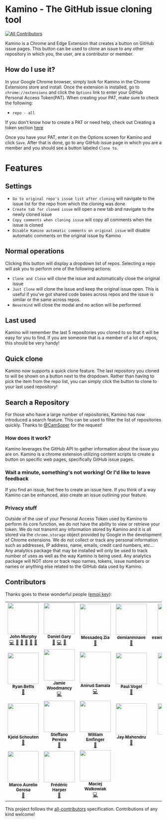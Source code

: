 # Kamino - The GitHub issue cloning tool

[![All Contributors](https://img.shields.io/badge/all_contributors-15-orange.svg?style=flat-square)](#contributors)

Kamino is a Chrome and Edge Extension that creates a button on GitHub issue pages. This button can be used to clone an issue to any other repository in which you, the user, are a contributor or member.

## How do I use it?

In your Google Chrome browser, simply look for Kamino in the Chrome Extensions store and install. Once the extension is installed, go to `chrome://extensions` and click the `Options` link to enter your GitHub Personal Access Token(PAT). When creating your PAT, make sure to check the following:

- `repo - all`

If you don't know how to create a PAT or need help, check out Creating a token section [here](https://help.github.com/articles/creating-a-personal-access-token-for-the-command-line/)

Once you have your PAT, enter it on the Options screen for Kamino and click `Save`. After that is done, go to any GitHub issue page in which you are a member and you should see a button labeled `Clone to`.

# Features

## Settings

- `Go to original repo's issue list after cloning` will navigate to the issue list for the repo from which the cloning was done
- `Create tab for cloned issue` will open a new tab and navigate to the newly cloned issue
- `Copy comments when cloning issue` will copy all comments when the issue is cloned
- `Disable Kamino automatic comments on original issue` will disable automatic comments on the original issue by Kamino

## Normal operations

Clicking this button will display a dropdown list of repos. Selecting a repo will ask you to perform one of the following actions:

- `Clone and Close` will clone the issue and automatically close the original issue
- `Just Clone` will clone the issue and keep the original issue open. This is useful if you've got shared code bases across repos and the issue is similar or the same across repos.
- `Nevermind` will close the modal and no action will be performed

## Last used

Kamino will remember the last 5 repositories you cloned to so that it will be easy for you to find. If you are someone that is a member of a lot of repos, this should be very handy!

## Quick clone

Kamino now supports a quick clone feature. The last repository you cloned to will be shown on a button next to the dropdown. Rather than having to pick the item from the repo list, you can simply click the button to clone to your last used repository!

## Search a Repository

For those who have a large number of repositories, Kamino has now introduced a search feature. This can be used to filter the list of repositories quickly. Thanks to [@CamSoper](https://github.com/CamSoper) for the request!

### How does it work?

Kamino leverages the GitHub API to gather information about the issue you are on. Kamino is a chrome extension utilizing content scripts to create a button on specific web pages, specifically GitHub issue pages.

### Wait a minute, something's not working! Or I'd like to leave feedback

If you find an issue, feel free to create an issue here. If you think of a way Kamino can be enhanced, also create an issue outlining your feature.

### Privacy stuff

Outside of the use of your Personal Access Token used by Kamino to perform its core function, we do not have the ability to view or retrieve your token. We do not transmit any information stored by Kamino and it is all stored via the `chrome.storage` object provided by Google in the development of Chrome extensions. We do not collect or track any personal information such as addresses, IP address, name, emails, credit card numbers, etc... Any analytics package that may be installed will only be used to track number of uses as well as the way Kamino is being used. Any analytics package will NOT store or track repo names, tokens, issue numbers or names or anything else related to the GitHub data used by Kamino.

## Contributors

Thanks goes to these wonderful people ([emoji key](https://allcontributors.org/docs/en/emoji-key)):

<!-- ALL-CONTRIBUTORS-LIST:START - Do not remove or modify this section -->
<!-- prettier-ignore-start -->
<!-- markdownlint-disable -->
<table>
  <tr>
    <td align="center"><a href="https://github.com/johnmurphy01"><img src="https://avatars2.githubusercontent.com/u/2939548?v=4?s=100" width="100px;" alt=""/><br /><sub><b>John Murphy</b></sub></a><br /><a href="https://github.com/gatewayapps/kamino/commits?author=johnmurphy01" title="Code">💻</a> <a href="#design-johnmurphy01" title="Design">🎨</a> <a href="https://github.com/gatewayapps/kamino/commits?author=johnmurphy01" title="Documentation">📖</a> <a href="#ideas-johnmurphy01" title="Ideas, Planning, & Feedback">🤔</a> <a href="#maintenance-johnmurphy01" title="Maintenance">🚧</a> <a href="#projectManagement-johnmurphy01" title="Project Management">📆</a></td>
    <td align="center"><a href="https://github.com/danielgary"><img src="https://avatars2.githubusercontent.com/u/5438098?v=4?s=100" width="100px;" alt=""/><br /><sub><b>Daniel Gary</b></sub></a><br /><a href="#ideas-danielgary" title="Ideas, Planning, & Feedback">🤔</a> <a href="https://github.com/gatewayapps/kamino/commits?author=danielgary" title="Code">💻</a> <a href="https://github.com/gatewayapps/kamino/issues?q=author%3Adanielgary" title="Bug reports">🐛</a></td>
    <td align="center"><a href="https://www.linkedin.com/in/mossadeqzia"><img src="https://avatars3.githubusercontent.com/u/3779697?v=4?s=100" width="100px;" alt=""/><br /><sub><b>Mossadeq Zia</b></sub></a><br /><a href="https://github.com/gatewayapps/kamino/issues?q=author%3Amzia" title="Bug reports">🐛</a></td>
    <td align="center"><a href="https://github.com/demianmnave"><img src="https://avatars3.githubusercontent.com/u/1405982?v=4?s=100" width="100px;" alt=""/><br /><sub><b>demianmnave</b></sub></a><br /><a href="https://github.com/gatewayapps/kamino/issues?q=author%3Ademianmnave" title="Bug reports">🐛</a></td>
    <td align="center"><a href="https://github.com/eswsalesapgcgemea"><img src="https://avatars3.githubusercontent.com/u/37366579?v=4?s=100" width="100px;" alt=""/><br /><sub><b>eswsalesapgcgemea</b></sub></a><br /><a href="https://github.com/gatewayapps/kamino/issues?q=author%3Aeswsalesapgcgemea" title="Bug reports">🐛</a> <a href="#ideas-eswsalesapgcgemea" title="Ideas, Planning, & Feedback">🤔</a></td>
    <td align="center"><a href="http://about.me/camthegeek"><img src="https://avatars0.githubusercontent.com/u/137648?v=4?s=100" width="100px;" alt=""/><br /><sub><b>Cam Soper</b></sub></a><br /><a href="https://github.com/gatewayapps/kamino/issues?q=author%3ACamSoper" title="Bug reports">🐛</a> <a href="#ideas-CamSoper" title="Ideas, Planning, & Feedback">🤔</a></td>
    <td align="center"><a href="https://github.com/adamperlin"><img src="https://avatars3.githubusercontent.com/u/10533886?v=4?s=100" width="100px;" alt=""/><br /><sub><b>Adam Perlin</b></sub></a><br /><a href="https://github.com/gatewayapps/kamino/commits?author=adamperlin" title="Code">💻</a></td>
  </tr>
  <tr>
    <td align="center"><a href="https://hazelnotes.org"><img src="https://avatars1.githubusercontent.com/u/158141?v=4?s=100" width="100px;" alt=""/><br /><sub><b>Ryan Betts</b></sub></a><br /><a href="#ideas-rbetts" title="Ideas, Planning, & Feedback">🤔</a></td>
    <td align="center"><a href="https://jamieW.io"><img src="https://avatars2.githubusercontent.com/u/30516128?v=4?s=100" width="100px;" alt=""/><br /><sub><b>Jamie Woodmancy</b></sub></a><br /><a href="https://github.com/gatewayapps/kamino/commits?author=jamie29w" title="Code">💻</a></td>
    <td align="center"><a href="https://github.com/eragon512"><img src="https://avatars2.githubusercontent.com/u/9765685?v=4?s=100" width="100px;" alt=""/><br /><sub><b>Anirud Samala</b></sub></a><br /><a href="https://github.com/gatewayapps/kamino/commits?author=eragon512" title="Code">💻</a></td>
    <td align="center"><a href="http://www.paulvogel.me"><img src="https://avatars3.githubusercontent.com/u/4786628?v=4?s=100" width="100px;" alt=""/><br /><sub><b>Paul Vogel</b></sub></a><br /><a href="https://github.com/gatewayapps/kamino/issues?q=author%3Apavog" title="Bug reports">🐛</a></td>
    <td align="center"><a href="https://github.com/justinneff"><img src="https://avatars3.githubusercontent.com/u/8649832?v=4?s=100" width="100px;" alt=""/><br /><sub><b>Justin Neff</b></sub></a><br /><a href="https://github.com/gatewayapps/kamino/pulls?q=is%3Apr+reviewed-by%3Ajustinneff" title="Reviewed Pull Requests">👀</a> <a href="#ideas-justinneff" title="Ideas, Planning, & Feedback">🤔</a></td>
    <td align="center"><a href="https://github.com/mcnewbk"><img src="https://avatars1.githubusercontent.com/u/4582269?v=4?s=100" width="100px;" alt=""/><br /><sub><b>Brandon McNew</b></sub></a><br /><a href="https://github.com/gatewayapps/kamino/pulls?q=is%3Apr+reviewed-by%3Amcnewbk" title="Reviewed Pull Requests">👀</a></td>
    <td align="center"><a href="https://www.linkedin.com/in/juliawillson/"><img src="https://avatars2.githubusercontent.com/u/1253399?v=4?s=100" width="100px;" alt=""/><br /><sub><b>Julia</b></sub></a><br /><a href="#ideas-fuzzyweapon" title="Ideas, Planning, & Feedback">🤔</a></td>
  </tr>
  <tr>
    <td align="center"><a href="http://schouten-lebbing.nl"><img src="https://avatars2.githubusercontent.com/u/7613738?v=4?s=100" width="100px;" alt=""/><br /><sub><b>Kjeld Schouten</b></sub></a><br /><a href="#ideas-Ornias1993" title="Ideas, Planning, & Feedback">🤔</a></td>
    <td align="center"><a href="https://github.com/SteffanoP"><img src="https://avatars1.githubusercontent.com/u/26782009?v=4?s=100" width="100px;" alt=""/><br /><sub><b>Steffano Pereira</b></sub></a><br /><a href="https://github.com/gatewayapps/kamino/issues?q=author%3ASteffanoP" title="Bug reports">🐛</a></td>
    <td align="center"><a href="http://www.linkedin.com/in/emfinger"><img src="https://avatars0.githubusercontent.com/u/213467?v=4?s=100" width="100px;" alt=""/><br /><sub><b>William Emfinger</b></sub></a><br /><a href="#ideas-finger563" title="Ideas, Planning, & Feedback">🤔</a></td>
    <td align="center"><a href="https://github.com/jmah-cc"><img src="https://avatars2.githubusercontent.com/u/57732952?v=4?s=100" width="100px;" alt=""/><br /><sub><b>Jay Mahendru</b></sub></a><br /><a href="#ideas-jmah-cc" title="Ideas, Planning, & Feedback">🤔</a></td>
    <td align="center"><a href="https://github.com/sjsaha"><img src="https://avatars0.githubusercontent.com/u/7125423?v=4?s=100" width="100px;" alt=""/><br /><sub><b>sjsaha</b></sub></a><br /><a href="#ideas-sjsaha" title="Ideas, Planning, & Feedback">🤔</a></td>
    <td align="center"><a href="https://github.com/knutwannheden"><img src="https://avatars3.githubusercontent.com/u/408765?v=4?s=100" width="100px;" alt=""/><br /><sub><b>Knut Wannheden</b></sub></a><br /><a href="#ideas-knutwannheden" title="Ideas, Planning, & Feedback">🤔</a></td>
    <td align="center"><a href="https://github.com/jlczuk"><img src="https://avatars2.githubusercontent.com/u/8922067?v=4?s=100" width="100px;" alt=""/><br /><sub><b>John L. Czukkermann</b></sub></a><br /><a href="#ideas-jlczuk" title="Ideas, Planning, & Feedback">🤔</a></td>
  </tr>
  <tr>
    <td align="center"><a href="http://www.marcoagerosa.com"><img src="https://avatars0.githubusercontent.com/u/1161086?v=4?s=100" width="100px;" alt=""/><br /><sub><b>Marco Aurelio Gerosa</b></sub></a><br /><a href="https://github.com/gatewayapps/kamino/commits?author=marcogerosa" title="Documentation">📖</a></td>
    <td align="center"><a href="https://fred.dev"><img src="https://avatars3.githubusercontent.com/u/1170989?v=4?s=100" width="100px;" alt=""/><br /><sub><b>Frédéric Harper</b></sub></a><br /><a href="https://github.com/gatewayapps/kamino/issues?q=author%3Afharper" title="Bug reports">🐛</a></td>
    <td align="center"><a href="https://maciejwalkowiak.com"><img src="https://avatars.githubusercontent.com/u/1357927?v=4?s=100" width="100px;" alt=""/><br /><sub><b>Maciej Walkowiak</b></sub></a><br /><a href="https://github.com/gatewayapps/kamino/commits?author=maciejwalkowiak" title="Code">💻</a></td>
  </tr>
</table>

<!-- markdownlint-restore -->
<!-- prettier-ignore-end -->

<!-- ALL-CONTRIBUTORS-LIST:END -->

This project follows the [all-contributors](https://github.com/all-contributors/all-contributors) specification. Contributions of any kind welcome!
